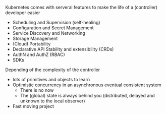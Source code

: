 Kubernetes comes with serveral features to make the life of a (controller) developer easier
- Scheduling and Supervision (self-healing)
- Configuration and Secret Management
- Service Discovery and Networking
- Storage Management
- (Cloud) Portability
- Declarative API Stability and extensibility (CRDs)
- AuthN and AuthZ (RBAC)
- SDKs

Depending of the complexity of the controller
- lots of primitives and objects to learn
- Optimistic concurrency in an asynchronous eventual consistent system
    - There is no now
    - The (global) state is always behind you (distributed, delayed and unknown to the local observer)
- Fast moving project